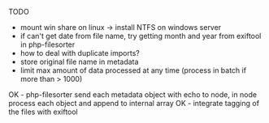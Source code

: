 TODO

- mount win share on linux -> install NTFS on windows server
- if can't get date from file name, try getting month and year from exiftool in php-filesorter
- how to deal with duplicate imports?
- store original file name in metadata
- limit max amount of data processed at any time (process in batch if more than > 1000)

OK - php-filesorter send each metadata object with echo to node, in node process each object and append to internal array
OK - integrate tagging of the files with exiftool